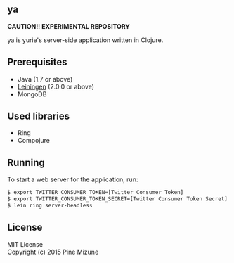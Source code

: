 ya
------

**CAUTION!! EXPERIMENTAL REPOSITORY**

ya is yurie's server-side application written in Clojure.

## Prerequisites

- Java (1.7 or above)
- [Leiningen](https://github.com/technomancy/leiningen) (2.0.0 or above)
- MongoDB

## Used libraries

- Ring
- Compojure

## Running

To start a web server for the application, run:

```sh
$ export TWITTER_CONSUMER_TOKEN=[Twitter Consumer Token]
$ export TWITTER_CONSUMER_TOKEN_SECRET=[Twitter Consumer Token Secret]
$ lein ring server-headless
```


## License
MIT License<br />
Copyright (c) 2015 Pine Mizune